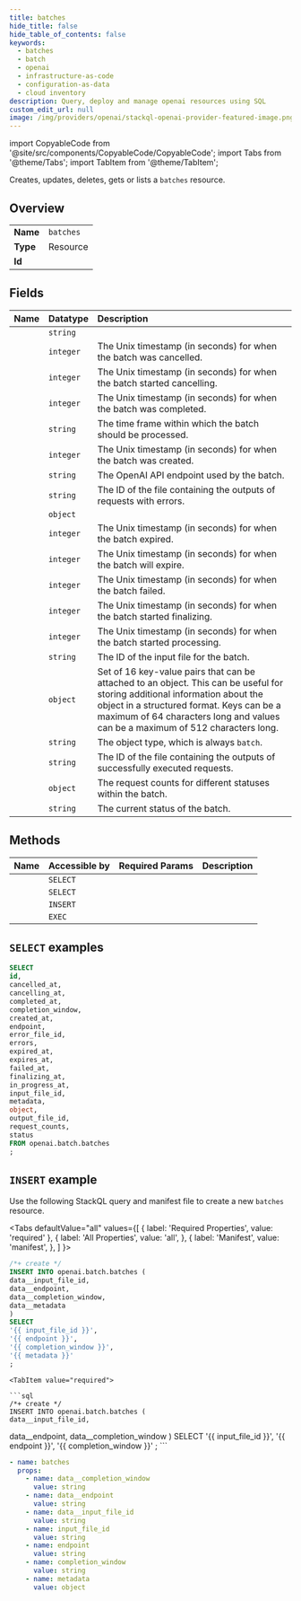 ```yaml
---
title: batches
hide_title: false
hide_table_of_contents: false
keywords:
  - batches
  - batch
  - openai
  - infrastructure-as-code
  - configuration-as-data
  - cloud inventory
description: Query, deploy and manage openai resources using SQL
custom_edit_url: null
image: /img/providers/openai/stackql-openai-provider-featured-image.png
---
```


import CopyableCode from '@site/src/components/CopyableCode/CopyableCode';
import Tabs from '@theme/Tabs';
import TabItem from '@theme/TabItem';

Creates, updates, deletes, gets or lists a <code>batches</code> resource.

## Overview
<table><tbody>
<tr><td><b>Name</b></td><td><code>batches</code></td></tr>
<tr><td><b>Type</b></td><td>Resource</td></tr>
<tr><td><b>Id</b></td><td><CopyableCode code="openai.batch.batches" /></td></tr>
</tbody></table>

## Fields
| Name | Datatype | Description |
|:-----|:---------|:------------|
| <CopyableCode code="id" /> | `string` |  |
| <CopyableCode code="cancelled_at" /> | `integer` | The Unix timestamp (in seconds) for when the batch was cancelled. |
| <CopyableCode code="cancelling_at" /> | `integer` | The Unix timestamp (in seconds) for when the batch started cancelling. |
| <CopyableCode code="completed_at" /> | `integer` | The Unix timestamp (in seconds) for when the batch was completed. |
| <CopyableCode code="completion_window" /> | `string` | The time frame within which the batch should be processed. |
| <CopyableCode code="created_at" /> | `integer` | The Unix timestamp (in seconds) for when the batch was created. |
| <CopyableCode code="endpoint" /> | `string` | The OpenAI API endpoint used by the batch. |
| <CopyableCode code="error_file_id" /> | `string` | The ID of the file containing the outputs of requests with errors. |
| <CopyableCode code="errors" /> | `object` |  |
| <CopyableCode code="expired_at" /> | `integer` | The Unix timestamp (in seconds) for when the batch expired. |
| <CopyableCode code="expires_at" /> | `integer` | The Unix timestamp (in seconds) for when the batch will expire. |
| <CopyableCode code="failed_at" /> | `integer` | The Unix timestamp (in seconds) for when the batch failed. |
| <CopyableCode code="finalizing_at" /> | `integer` | The Unix timestamp (in seconds) for when the batch started finalizing. |
| <CopyableCode code="in_progress_at" /> | `integer` | The Unix timestamp (in seconds) for when the batch started processing. |
| <CopyableCode code="input_file_id" /> | `string` | The ID of the input file for the batch. |
| <CopyableCode code="metadata" /> | `object` | Set of 16 key-value pairs that can be attached to an object. This can be useful for storing additional information about the object in a structured format. Keys can be a maximum of 64 characters long and values can be a maximum of 512 characters long. |
| <CopyableCode code="object" /> | `string` | The object type, which is always `batch`. |
| <CopyableCode code="output_file_id" /> | `string` | The ID of the file containing the outputs of successfully executed requests. |
| <CopyableCode code="request_counts" /> | `object` | The request counts for different statuses within the batch. |
| <CopyableCode code="status" /> | `string` | The current status of the batch. |

## Methods
| Name | Accessible by | Required Params | Description |
|:-----|:--------------|:----------------|:------------|
| <CopyableCode code="list_batches" /> | `SELECT` | <CopyableCode code="" /> |  |
| <CopyableCode code="retrieve_batch" /> | `SELECT` | <CopyableCode code="batch_id" /> |  |
| <CopyableCode code="create_batch" /> | `INSERT` | <CopyableCode code="data__completion_window, data__endpoint, data__input_file_id" /> |  |
| <CopyableCode code="cancel_batch" /> | `EXEC` | <CopyableCode code="batch_id" /> |  |

## `SELECT` examples




```sql
SELECT
id,
cancelled_at,
cancelling_at,
completed_at,
completion_window,
created_at,
endpoint,
error_file_id,
errors,
expired_at,
expires_at,
failed_at,
finalizing_at,
in_progress_at,
input_file_id,
metadata,
object,
output_file_id,
request_counts,
status
FROM openai.batch.batches
;
```
## `INSERT` example

Use the following StackQL query and manifest file to create a new <code>batches</code> resource.

<Tabs
    defaultValue="all"
    values={[
        { label: 'Required Properties', value: 'required' },
        { label: 'All Properties', value: 'all', },
        { label: 'Manifest', value: 'manifest', },
    ]
}>
<TabItem value="all">

```sql
/*+ create */
INSERT INTO openai.batch.batches (
data__input_file_id,
data__endpoint,
data__completion_window,
data__metadata
)
SELECT 
'{{ input_file_id }}',
'{{ endpoint }}',
'{{ completion_window }}',
'{{ metadata }}'
;
```
</TabItem>

    <TabItem value="required">

    ```sql
    /*+ create */
    INSERT INTO openai.batch.batches (
    data__input_file_id,
data__endpoint,
data__completion_window
    )
    SELECT 
    '{{ input_file_id }}',
'{{ endpoint }}',
'{{ completion_window }}'
    ;
    ```
    </TabItem>
    
<TabItem value="manifest">

```yaml
- name: batches
  props:
    - name: data__completion_window
      value: string
    - name: data__endpoint
      value: string
    - name: data__input_file_id
      value: string
    - name: input_file_id
      value: string
    - name: endpoint
      value: string
    - name: completion_window
      value: string
    - name: metadata
      value: object

```
</TabItem>
</Tabs>
